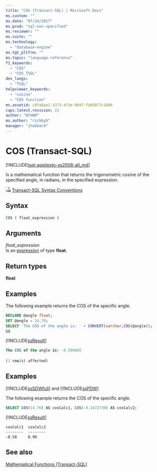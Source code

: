 ```yaml
---
title: "COS (Transact-SQL) | Microsoft Docs"
ms.custom: ""
ms.date: "07/24/2017"
ms.prod: "sql-non-specified"
ms.reviewer: ""
ms.suite: ""
ms.technology: 
  - "database-engine"
ms.tgt_pltfrm: ""
ms.topic: "language-reference"
f1_keywords: 
  - "COS"
  - "COS_TSQL"
dev_langs: 
  - "TSQL"
helpviewer_keywords: 
  - "cosine"
  - "COS function"
ms.assetid: c9fa8ae1-3373-4f3e-9b97-fa05077c1040
caps.latest.revision: 21
author: "BYHAM"
ms.author: "rickbyh"
manager: "jhubbard"
---
```

# COS (Transact-SQL)
[!INCLUDE[tsql-appliesto-ss2008-all_md](../../includes/tsql-appliesto-ss2008-all-md.md)]

Is a mathematical function that returns the trigonometric cosine of the specified angle, in radians, in the specified expression.
  
![Topic link icon](../../database-engine/configure-windows/media/topic-link.gif "Topic link icon") [Transact-SQL Syntax Conventions](../../t-sql/language-elements/transact-sql-syntax-conventions-transact-sql.md)
  
## Syntax  
  
```sql
COS ( float_expression )  
```  
  
## Arguments  
*float_expression*  
Is an [expression](../../t-sql/language-elements/expressions-transact-sql.md) of type **float**.
  
## Return types
**float**
  
## Examples  
The following example returns the COS of the specific angle.
  
```sql
DECLARE @angle float;  
SET @angle = 14.78;  
SELECT 'The COS of the angle is: ' + CONVERT(varchar,COS(@angle));  
GO  
```  
  
[!INCLUDE[ssResult](../../includes/ssresult-md.md)]
  
```sql
The COS of the angle is: -0.599465                        
  
(1 row(s) affected)  
```  

## Examples
  
[!INCLUDE[ssSDWfull](../../includes/sssdwfull-md.md)] and [!INCLUDE[ssPDW](../../includes/sspdw-md.md)]  


The following example returns the COS of the specific angle.
  
```sql
SELECT COS(14.76) AS cosCalc1, COS(-0.1472738) AS cosCalc2;   
```  
  
[!INCLUDE[ssResult](../../includes/ssresult-md.md)]
  
```
cosCalc1  cosCalc2
--------  --------
-0.58     0.99
```
  
## See also
[Mathematical Functions &#40;Transact-SQL&#41;](../../t-sql/functions/mathematical-functions-transact-sql.md)
  
  

